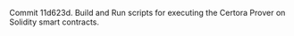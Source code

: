 Commit 11d623d.                    Build and Run scripts for executing the Certora Prover on Solidity smart contracts.